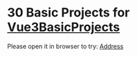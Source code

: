 # 30 Basic Projects for [Vue3BasicProjects](https://github.com/microbote/vue3BasicProjects)

Please open it in browser to try: [Address](https://microbote.github.io)
